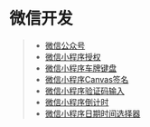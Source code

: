 # 微信开发

> * [微信公众号](../wx/wx-mp.md)
> * [微信小程序授权](../wx/weapp-grant.md)
> * [微信小程序车牌键盘](../wx/weapp-vehicle-panel.md)
> * [微信小程序Canvas签名](../wx/weapp-sign.md)
> * [微信小程序验证码输入](../wx/weapp-codes.md)
> * [微信小程序倒计时](../wx/weapp-timing.md)
> * [微信小程序日期时间选择器](../wx/weapp-datetime-picker.md)